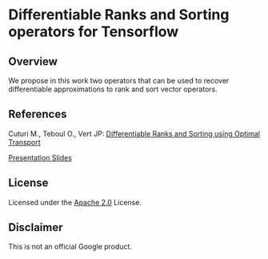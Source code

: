 # Differentiable Ranks and Sorting operators for Tensorflow

## Overview

We propose in this work two operators that can be used to recover differentiable approximations to rank and sort vector operators.


## References

Cuturi M., Teboul O., Vert JP: [Differentiable Ranks and Sorting using Optimal Transport](https://arxiv.org/pdf/1905.11885.pdf)


[Presentation
Slides](https://drive.google.com/file/d/1J2bCRN-aN2JgTyO0zk-uviZpadRCB3Pl/view?usp=sharing)

## License

Licensed under the
[Apache 2.0](https://github.com/google-research/google-research/blob/master/LICENSE)
License.

## Disclaimer

This is not an official Google product.

